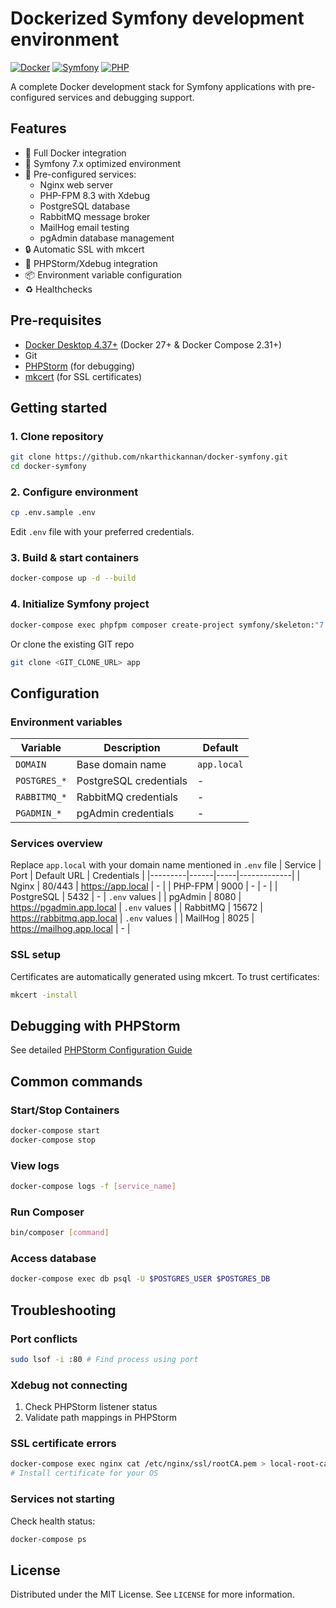 # Dockerized Symfony development environment

[![Docker](https://img.shields.io/badge/Docker-27%2B-blue)](https://www.docker.com/)
[![Symfony](https://img.shields.io/badge/Symfony-7.x-%23000000)](https://symfony.com/)
[![PHP](https://img.shields.io/badge/PHP-8.3-%23777BB4)](https://www.php.net/)

A complete Docker development stack for Symfony applications with pre-configured services and debugging support.

## Features

- 🐋 Full Docker integration
- 🚀 Symfony 7.x optimized environment
- 🔧 Pre-configured services:
  - Nginx web server
  - PHP-FPM 8.3 with Xdebug
  - PostgreSQL database
  - RabbitMQ message broker
  - MailHog email testing
  - pgAdmin database management
- 🔒 Automatic SSL with mkcert
- 🐛 PHPStorm/Xdebug integration
- 📦 Environment variable configuration
- ♻️ Healthchecks

## Pre-requisites

- [Docker Desktop 4.37+](https://www.docker.com/products/docker-desktop/) (Docker 27+ & Docker Compose 2.31+)
- Git
- [PHPStorm](https://www.jetbrains.com/phpstorm/) (for debugging)
- [mkcert](https://github.com/FiloSottile/mkcert) (for SSL certificates)

## Getting started

### 1. Clone repository
```bash
git clone https://github.com/nkarthickannan/docker-symfony.git
cd docker-symfony
```

### 2. Configure environment
```bash
cp .env.sample .env
```
Edit `.env` file with your preferred credentials.

### 3. Build & start containers
```bash
docker-compose up -d --build
```

### 4. Initialize Symfony project
```bash
docker-compose exec phpfpm composer create-project symfony/skeleton:"7.4.*" .
```
Or clone the existing GIT repo
```bash
git clone <GIT_CLONE_URL> app
```

## Configuration

### Environment variables
| Variable | Description | Default |
|----------|--------------|---------|
| `DOMAIN` | Base domain name | `app.local` |
| `POSTGRES_*` | PostgreSQL credentials | - |
| `RABBITMQ_*` | RabbitMQ credentials | - |
| `PGADMIN_*` | pgAdmin credentials | - |

### Services overview
Replace `app.local` with your domain name mentioned in `.env` file
| Service | Port | Default URL | Credentials |
|---------|------|-----|-------------|
| Nginx | 80/443 | https://app.local | - |
| PHP-FPM | 9000 | - | - |
| PostgreSQL | 5432 | - | `.env` values |
| pgAdmin | 8080 | https://pgadmin.app.local | `.env` values |
| RabbitMQ | 15672 | https://rabbitmq.app.local | `.env` values |
| MailHog | 8025 | https://mailhog.app.local | - |

### SSL setup
Certificates are automatically generated using mkcert. To trust certificates:
```bash
mkcert -install
```

## Debugging with PHPStorm
See detailed [PHPStorm Configuration Guide](docs/PHPSTORM-XDEBUG.md)

## Common commands

### Start/Stop Containers
```bash
docker-compose start
docker-compose stop
```

### View logs
```bash
docker-compose logs -f [service_name]
```

### Run Composer
```bash
bin/composer [command]
```

### Access database
```bash
docker-compose exec db psql -U $POSTGRES_USER $POSTGRES_DB
```

## Troubleshooting

### Port conflicts
```bash
sudo lsof -i :80 # Find process using port
```

### Xdebug not connecting
1. Check PHPStorm listener status
2. Validate path mappings in PHPStorm

### SSL certificate errors
```bash
docker-compose exec nginx cat /etc/nginx/ssl/rootCA.pem > local-root-ca.pem
# Install certificate for your OS
```

### Services not starting
Check health status:
```bash
docker-compose ps
```

## License
Distributed under the MIT License. See `LICENSE` for more information.

